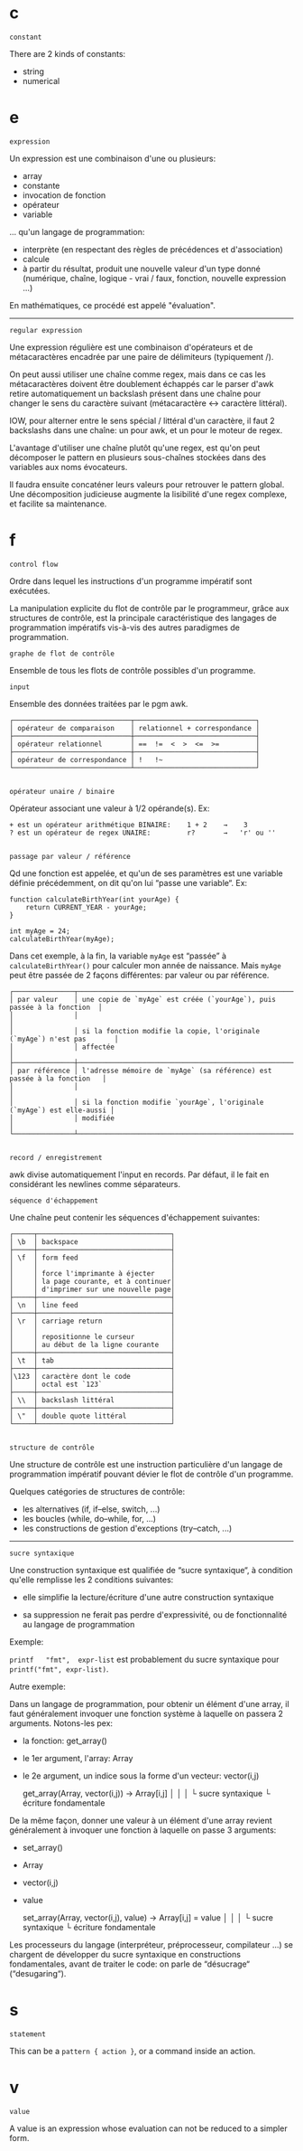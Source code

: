 # c

    constant

There are 2 kinds of constants:

   - string
   - numerical

# e

    expression

Un expression est une combinaison d'une ou plusieurs:

   - array
   - constante
   - invocation de fonction
   - opérateur
   - variable

... qu'un langage de programmation:

   - interprète (en respectant des règles de précédences et d'association)
   - calcule
   - à partir du résultat, produit une nouvelle valeur d'un type donné
     (numérique, chaîne, logique - vrai / faux, fonction, nouvelle expression ...)

En mathématiques, ce procédé est appelé "évaluation".

---

    regular expression

Une expression régulière  est une combinaison d'opérateurs  et de métacaractères
encadrée par une paire de délimiteurs (typiquement /).

On  peut  aussi  utiliser  une  chaîne   comme  regex,  mais  dans  ce  cas  les
métacaractères  doivent être  doublement  échappés car  le  parser d'awk  retire
automatiquement un  backslash présent dans  une chaîne  pour changer le  sens du
caractère suivant (métacaractère ↔ caractère littéral).

IOW, pour alterner  entre le sens spécial  / littéral d'un caractère,  il faut 2
backslashs dans une chaîne: un pour awk, et un pour le moteur de regex.

L'avantage d'utiliser une chaîne plutôt  qu'une regex, est qu'on peut décomposer
le  pattern en  plusieurs  sous-chaînes  stockées dans  des  variables aux  noms
évocateurs.

Il faudra ensuite concaténer leurs valeurs pour retrouver le pattern global.
Une décomposition  judicieuse augmente  la lisibilité  d'une regex  complexe, et
facilite sa maintenance.

# f

    control flow

Ordre dans lequel les instructions d'un programme impératif sont exécutées.

La manipulation  explicite du  flot de  contrôle par  le programmeur,  grâce aux
structures  de  contrôle, est  la  principale  caractéristique des  langages  de
programmation impératifs vis-à-vis des autres paradigmes de programmation.


    graphe de flot de contrôle

Ensemble de tous les flots de contrôle possibles d'un programme.


    input

Ensemble des données traitées par le pgm awk.


    ┌─────────────────────────────┬──────────────────────────────┐
    │ opérateur de comparaison    │ relationnel + correspondance │
    ├─────────────────────────────┼──────────────────────────────┤
    │ opérateur relationnel       │ ==  !=  <  >  <=  >=         │
    ├─────────────────────────────┼──────────────────────────────┤
    │ opérateur de correspondance │ !   !~                       │
    └─────────────────────────────┴──────────────────────────────┘


    opérateur unaire / binaire

Opérateur associant une valeur à 1/2 opérande(s).
Ex:

    + est un opérateur arithmétique BINAIRE:    1 + 2    →    3
    ? est un opérateur de regex UNAIRE:         r?       →   'r' ou ''


    passage par valeur / référence

Qd une fonction est appelée, et qu'un de ses paramètres est une variable définie
précédemment, on dit qu'on lui “passe une variable“.
Ex:

    function calculateBirthYear(int yourAge) {
        return CURRENT_YEAR - yourAge;
    }

    int myAge = 24;
    calculateBirthYear(myAge);

Dans   cet  exemple,   à   la  fin,   la  variable   `myAge`   est  “passée”   à
`calculateBirthYear()` pour calculer mon année de naissance.
Mais  `myAge` peut  être  passée de  2  façons différentes:  par  valeur ou  par
référence.

    ┌───────────────┬────────────────────────────────────────────────────────────────────────┐
    │ par valeur    │ une copie de `myAge` est créée (`yourAge`), puis passée à la fonction  │
    │               │                                                                        │
    │               │ si la fonction modifie la copie, l'originale (`myAge`) n'est pas       │
    │               │ affectée                                                               │
    ├───────────────┼────────────────────────────────────────────────────────────────────────┤
    │ par référence │ l'adresse mémoire de `myAge` (sa référence) est passée à la fonction   │
    │               │                                                                        │
    │               │ si la fonction modifie `yourAge`, l'originale (`myAge`) est elle-aussi │
    │               │ modifiée                                                               │
    └───────────────┴────────────────────────────────────────────────────────────────────────┘


    record / enregistrement

awk divise automatiquement l'input en records.
Par défaut, il le fait en considérant les newlines comme séparateurs.


    séquence d'échappement

Une chaîne peut contenir les séquences d'échappement suivantes:

    ┌─────┬─────────────────────────────────┐
    │ \b  │ backspace                       │
    ├─────┼─────────────────────────────────┤
    │ \f  │ form feed                       │
    │     │                                 │
    │     │ force l'imprimante à éjecter    │
    │     │ la page courante, et à continuer│
    │     │ d'imprimer sur une nouvelle page│
    ├─────┼─────────────────────────────────┤
    │ \n  │ line feed                       │
    ├─────┼─────────────────────────────────┤
    │ \r  │ carriage return                 │
    │     │                                 │
    │     │ repositionne le curseur         │
    │     │ au début de la ligne courante   │
    ├─────┼─────────────────────────────────┤
    │ \t  │ tab                             │
    ├─────┼─────────────────────────────────┤
    │\123 │ caractère dont le code          │
    │     │ octal est `123`                 │
    ├─────┼─────────────────────────────────┤
    │ \\  │ backslash littéral              │
    ├─────┼─────────────────────────────────┤
    │ \"  │ double quote littéral           │
    └─────┴─────────────────────────────────┘


    structure de contrôle

Une  structure de  contrôle est  une  instruction particulière  d'un langage  de
programmation impératif pouvant dévier le flot de contrôle d'un programme.

Quelques catégories de structures de contrôle:

   - les alternatives (if, if–else,  switch, ...)
   - les boucles  (while, do–while, for, ...)
   - les constructions de gestion  d'exceptions (try–catch,  ...)

---

    sucre syntaxique

Une construction  syntaxique est  qualifiée de  “sucre syntaxique“,  à condition
qu'elle remplisse les 2 conditions suivantes:

   - elle simplifie la lecture/écriture d'une autre construction syntaxique

   - sa suppression ne ferait pas perdre d'expressivité, ou de fonctionnalité au
     langage de programmation


Exemple:

`printf   "fmt",  expr-list`   est   probablement  du   sucre  syntaxique   pour
`printf("fmt", expr-list)`.


Autre exemple:

Dans un langage  de programmation, pour obtenir un élément  d'une array, il faut
généralement invoquer une fonction système à laquelle on passera 2 arguments.
Notons-les pex:

   - la fonction:                                              get_array()
   - le 1er argument, l'array:                                 Array
   - le 2e  argument, un indice sous la forme d'un vecteur:    vector(i,j)

        get_array(Array, vector(i,j))    →    Array[i,j]
        │                                     │
        │                                     └ sucre syntaxique
        └ écriture fondamentale

De  la  même  façon,  donner  une  valeur  à  un  élément  d'une  array  revient
généralement à invoquer une fonction à laquelle on passe 3 arguments:

   - set_array()
   - Array
   - vector(i,j)
   - value

        set_array(Array, vector(i,j), value)    →    Array[i,j] = value
        │                                            │
        │                                            └ sucre syntaxique
        └ écriture fondamentale

Les  processeurs du  langage (interpréteur,  préprocesseur, compilateur  ...) se
chargent de développer du sucre syntaxique en constructions fondamentales, avant
de traiter le code: on parle de “désucrage“ (“desugaring“).

# s

    statement

This can be a `pattern { action }`, or a command inside an action.

# v

    value

A value is an expression whose evaluation can not be reduced to a simpler form.

